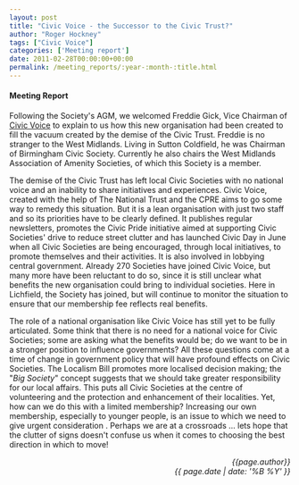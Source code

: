```yaml
---
layout: post
title: "Civic Voice - the Successor to the Civic Trust?"
author: "Roger Hockney"
tags: ["Civic Voice"] 
categories: ['Meeting report']
date: 2011-02-28T00:00:00+00:00
permalink: /meeting_reports/:year-:month-:title.html
---
```

#### Meeting Report ####

Following the Society's AGM, we welcomed Freddie Gick, Vice Chairman of [Civic Voice][1] to explain to us how this new organisation had been created to fill the vacuum created by the demise of the Civic Trust. Freddie is no stranger to the West Midlands. Living in Sutton Coldfield, he was Chairman of Birmingham Civic Society. Currently he also chairs the West Midlands Association of Amenity Societies, of which this Society is a member. 

The demise of the Civic Trust has left local Civic Societies with no national voice and an inability to share initiatives and experiences. Civic Voice, created with the help of The National Trust and the CPRE aims to go some way to remedy this situation. But it is a lean organisation with just two staff and so its priorities have to be clearly defined. It publishes regular newsletters, promotes the Civic Pride initiative aimed at supporting Civic Societies' drive to reduce street clutter and has launched Civic Day in June when all Civic Societies are being encouraged, through local initiatives, to promote themselves and their activities. It is also involved in lobbying central government. Already 270 Societies have joined Civic Voice, but many more have been reluctant to do so, since it is still unclear what benefits the new organisation could bring to individual societies. Here in Lichfield, the Society has joined, but will continue to monitor the situation to ensure that our membership fee reflects real benefits. 

The role of a national organisation like Civic Voice has still yet to be fully articulated. Some think that there is no need for a national voice for Civic Societies; some are asking what the benefits would be; do we want to be in a stronger position to influence governments? All these questions come at a time of change in government policy that will have profound effects on Civic Societies. The Localism Bill promotes more localised decision making; the "*Big Society*" concept suggests that we should take greater responsibility for our local affairs. This puts all Civic Societies at the centre of volunteering and the protection and enhancement of their localities. Yet, how can we do this with a limited membership? Increasing our own membership, especially to younger people, is an issue to which we need to give urgent consideration . Perhaps we are at a crossroads ... lets hope that the clutter of signs doesn't confuse us when it comes to choosing the best direction in which to move! 


<p align="right"><i> {{page.author}} <br> {{ page.date | date: '%B %Y' }} </i></p>

[1]: http://www.civicvoice.org.uk
